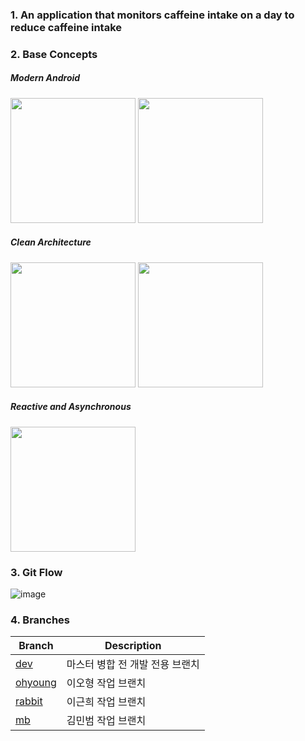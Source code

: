 ### 1. An application that monitors caffeine intake on a day to reduce caffeine intake

### 2. Base Concepts
  ##### Modern Android
  
  <p>
    <img src="https://user-images.githubusercontent.com/37705123/64320402-6b914680-cff9-11e9-9cec-5c8b028d7577.png" width="200">
  <img src="https://user-images.githubusercontent.com/37705123/64320399-6b914680-cff9-11e9-876d-b6dca8db288e.jpg" width="200">
  </p>
    
  ##### Clean Architecture
  <p>
  <img src="https://user-images.githubusercontent.com/37705123/64320403-6c29dd00-cff9-11e9-9fda-d522c588de88.png" width="200">
  <img src="https://user-images.githubusercontent.com/37705123/64320400-6b914680-cff9-11e9-8daf-0a63dbfed653.jpeg" width="200">
  </p>

  ##### Reactive and Asynchronous
  <p>
  <img src="https://user-images.githubusercontent.com/37705123/64320404-6c29dd00-cff9-11e9-8177-68809d81f4f0.png" width="200">
  </p>

### 3. Git Flow
![image](https://user-images.githubusercontent.com/37705123/64072672-e8f14a00-cccd-11e9-84eb-75f958f6aa76.png)

### 4. Branches
| Branch | Description |
| ------------- | ------------- |
| [dev](https://github.com/LeeOhHyung/CoffeeManager-Android/tree/dev) | 마스터 병합 전 개발 전용 브랜치
| [ohyoung](https://github.com/LeeOhHyung/CoffeeManager-Android/tree/ohyoung) | 이오형 작업 브랜치
| [rabbit](https://github.com/LeeOhHyung/CoffeeManager-Android/tree/rabbit) | 이근희 작업 브랜치
| [mb](https://github.com/LeeOhHyung/CoffeeManager-Android/tree/mb) | 김민범 작업 브랜치
